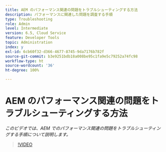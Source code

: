 ```yaml
---
title: AEM のパフォーマンス関連の問題をトラブルシューティングする方法
description: パフォーマンスに関連した問題を調査する手順
type: Troubleshooting
role: Admin
level: Intermediate
version: 6.5, Cloud Service
feature: Developer Tools
topic: Administration
index: y
exl-id: 6cb60f32-d366-4677-8745-9da7176b782f
source-git-commit: b3e9251bdb18a008be95c1fa9e5c79252a74fc98
workflow-type: ht
source-wordcount: '36'
ht-degree: 100%

---
```


# AEM のパフォーマンス関連の問題をトラブルシューティングする方法

*このビデオでは、AEM でのパフォーマンス関連の問題をトラブルシューティングする手順について説明します。*

>[!VIDEO](https://video.tv.adobe.com/v/335472?quality=12&learn=on)
